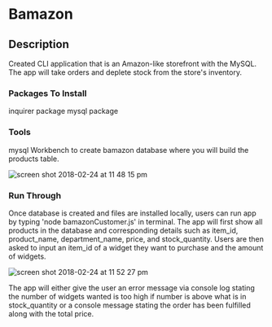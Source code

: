 Bamazon
==============

Description
--------------
Created CLI application that is an Amazon-like storefront with the MySQL. The app will take orders and deplete stock from the store's inventory.

### Packages To Install ###
inquirer package
mysql package

### Tools ###
mysql Workbench to create bamazon database where you will build the products table.

![screen shot 2018-02-24 at 11 48 15 pm](https://user-images.githubusercontent.com/675564/36638895-40912d9a-19bd-11e8-9f08-3842c0dbe9a6.png)

### Run Through ###
Once database is created and files are installed locally, users can run app by typing 'node bamazonCustomer.js' in terminal. The app will first show all products in the database and corresponding details such as item_id, product_name, department_name, price, and stock_quantity. Users are then asked to input an item_id of a widget they want to purchase and the amount of widgets. 

![screen shot 2018-02-24 at 11 52 27 pm](https://user-images.githubusercontent.com/675564/36638937-0cc9f388-19be-11e8-860b-dbfe15b8bbf3.png)



The app will either give the user an error message via console log stating the number of widgets wanted is too high if number is above what is in stock_quantity or a console message stating the order has been fulfilled along with the total price.
